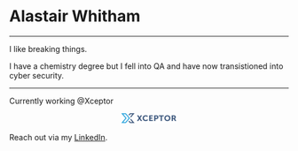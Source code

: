 # Alastair Whitham

---

I like breaking things.

I have a chemistry degree but I fell into QA and have now transistioned into cyber security.

---

Currently working @Xceptor

<p align="center">
<a href="https://xceptor.com"><img src="./img/xceptor-logo-app-colour.svg" alt="Xceptor Logo" width="100"></a>
</p>

Reach out via my [LinkedIn](https://www.linkedin.com/in/adwhitham/).
